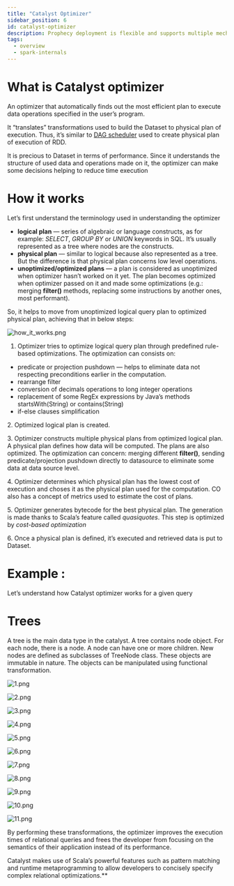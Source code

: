 ```yaml
---
title: "Catalyst Optimizer"
sidebar_position: 6
id: catalyst-optimizer
description: Prophecy deployment is flexible and supports multiple mechanisms
tags:
  - overview
  - spark-internals
---
```


What is Catalyst optimizer
==========================

An optimizer that automatically finds out the most efficient plan to execute data operations specified in the user’s program.

It “translates” transformations used to build the Dataset to physical plan of execution. Thus, it’s similar to [DAG scheduler](http://www.waitingforcode.com/apache-spark/directed-acyclic-graph-in-spark/read#dag_scheduler) used to create physical plan of execution of RDD.

It is precious to Dataset in terms of performance. Since it understands the structure of used data and operations made on it, the optimizer can make some decisions helping to reduce time execution

How it works
============

Let’s first understand the terminology used in understanding the optimizer

*   **logical plan** — series of algebraic or language constructs, as for example: _SELECT_, _GROUP BY_ or _UNION_ keywords in SQL. It’s usually represented as a tree where nodes are the constructs.
*   **physical plan** — similar to logical because also represented as a tree. But the difference is that physical plan concerns low level operations.
*   **unoptimized/optimized plans** — a plan is considered as unoptimized when optimizer hasn’t worked on it yet. The plan becomes optimized when optimizer passed on it and made some optimizations (e.g.: merging **filter()** methods, replacing some instructions by another ones, most performant).

So, it helps to move from unoptimized logical query plan to optimized physical plan, achieving that in below steps:

![how_it_works.png](/PNGfigures/catalyst//how_it_works.png)



1.  Optimizer tries to optimize logical query plan through predefined rule-based optimizations. The optimization can consists on:

*   predicate or projection pushdown — helps to eliminate data not respecting preconditions earlier in the computation.
*   rearrange filter
*   conversion of decimals operations to long integer operations
*   replacement of some RegEx expressions by Java’s methods startsWith(String) or contains(String)
*   if-else clauses simplification

2\. Optimized logical plan is created.

3\. Optimizer constructs multiple physical plans from optimized logical plan. A physical plan defines how data will be computed. The plans are also optimized. The optimization can concern: merging different **filter()**, sending predicate/projection pushdown directly to datasource to eliminate some data at data source level.

4\. Optimizer determines which physical plan has the lowest cost of execution and choses it as the physical plan used for the computation. CO also has a concept of metrics used to estimate the cost of plans.

5\. Optimizer generates bytecode for the best physical plan. The generation is made thanks to Scala’s feature called _quasiquotes_. This step is optimized by _cost-based optimization_

6\. Once a physical plan is defined, it’s executed and retrieved data is put to Dataset.

Example :
=========

Let’s understand how Catalyst optimizer works for a given query

Trees
=====

A tree is the main data type in the catalyst. A tree contains node object. For each node, there is a node. A node can have one or more children. New nodes are defined as subclasses of TreeNode class. These objects are immutable in nature. The objects can be manipulated using functional transformation.

![1.png](/PNGfigures/catalyst/1.png)


![2.png](/PNGfigures/catalyst/2.png)


![3.png](/PNGfigures/catalyst/3.png)


![4.png](/PNGfigures/catalyst/4.png)


![5.png](/PNGfigures/catalyst/5.png)


![6.png](/PNGfigures/catalyst/6.png)


![7.png](/PNGfigures/catalyst/7.png)


![8.png](/PNGfigures/catalyst/8.png)


![9.png](/PNGfigures/catalyst/9.png)


![10.png](/PNGfigures/catalyst/10.png)


![11.png](/PNGfigures/catalyst/11.png)





By performing these transformations, the optimizer improves the execution times of relational queries and frees the developer from focusing on the semantics of their application instead of its performance.

Catalyst makes use of Scala’s powerful features such as pattern matching and runtime metaprogramming to allow developers to concisely specify complex relational optimizations.**

